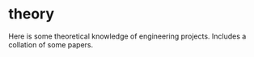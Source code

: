 # theory
Here is some theoretical knowledge of engineering projects. 
Includes a collation of some papers.
